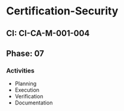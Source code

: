 # Certification-Security

## CI: CI-CA-M-001-004
## Phase: 07

### Activities
- Planning
- Execution
- Verification
- Documentation
